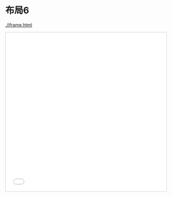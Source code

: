 # 布局6

<a href="./iframe.html">./iframe.html</a>

<iframe src="./iframe.html" style="border:1px solid #CCC;width:100%;height:500px;"  frameborder="0"></iframe>
